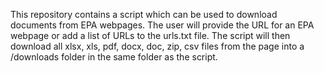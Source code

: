 This repository contains a script which can be used to download documents from EPA webpages. The user will provide the URL for an EPA webpage or add a list of URLs to the urls.txt file. The script will then download all xlsx, xls, pdf, docx, doc, zip, csv files from the page into a /downloads folder in the same folder as the script.
